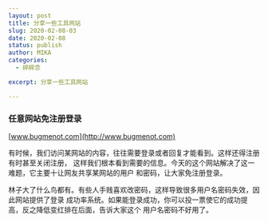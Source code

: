 ```yaml
---
layout: post
title: 分享一些工具网站
slug: 2020-02-08-03
date: 2020-02-08
status: publish
author: MIKA
categories: 
  - 碎碎念

excerpt: 分享一些工具网站

---
```


### 任意网站免注册登录

[www.bugmenot.com](http://www.bugmenot.com)

有时候，我们访问某网站的内容，往往需要登录或者回复才能看到。这样还得注册有时甚至关闭注册，
这样我们根本看到需要的信息。今天的这个网站解决了这一难题，它主要十让网友共享某网站的用户
和密码，让大家免注册登录。

林子大了什么鸟都有。有些人手贱喜欢改密码，这样导致很多用户名密码失效，因此网站提供了登录
成功率系统。如果能登录成功，你可以投一票使它的成功提高，反之降低变红排在后面，告诉大家这个
用户名密码不好用了。